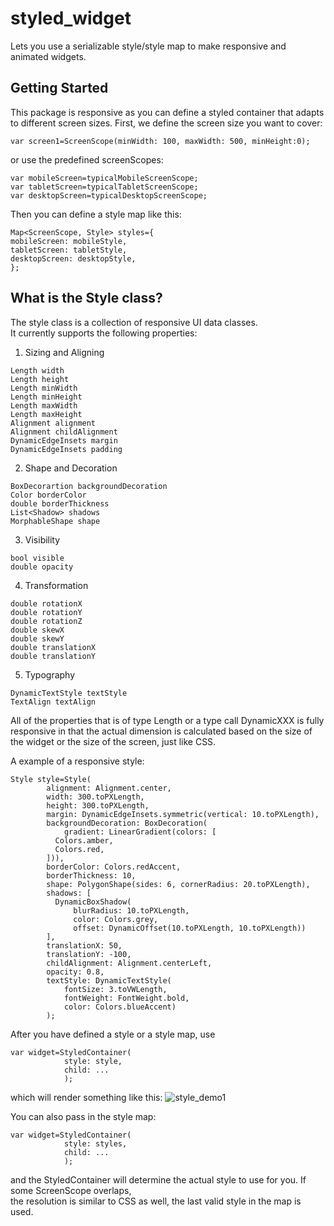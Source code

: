 # styled_widget

Lets you use a serializable style/style map to make responsive and animated widgets.

## Getting Started

This package is responsive as you can define a styled container that adapts to different screen sizes.
First, we define the screen size you want to cover:
```
var screen1=ScreenScope(minWidth: 100, maxWidth: 500, minHeight:0);
```
or use the predefined screenScopes:
```
var mobileScreen=typicalMobileScreenScope;
var tabletScreen=typicalTabletScreenScope;
var desktopScreen=typicalDesktopScreenScope;
```

Then you can define a style map like this:
```
Map<ScreenScope, Style> styles={
mobileScreen: mobileStyle,
tabletScreen: tabletStyle,
desktopScreen: desktopStyle,
};
```

## What is the Style class?
The style class is a collection of responsive UI data classes.  
It currently supports the following properties:
1. Sizing and Aligning
```
Length width
Length height
Length minWidth
Length minHeight
Length maxWidth
Length maxHeight
Alignment alignment
Alignment childAlignment
DynamicEdgeInsets margin
DynamicEdgeInsets padding
```
2. Shape and Decoration
```
BoxDecorartion backgroundDecoration
Color borderColor
double borderThickness
List<Shadow> shadows
MorphableShape shape
```
3. Visibility
```
bool visible
double opacity
```

4. Transformation

```
double rotationX
double rotationY
double rotationZ
double skewX
double skewY
double translationX
double translationY
```

5. Typography

```
DynamicTextStyle textStyle
TextAlign textAlign
```

All of the properties that is of type Length or a type call DynamicXXX is fully responsive in that the
actual dimension is calculated based on the size of the widget or the size of the screen, just like CSS.

A example of a responsive style:
```
Style style=Style(
        alignment: Alignment.center,
        width: 300.toPXLength,
        height: 300.toPXLength,
        margin: DynamicEdgeInsets.symmetric(vertical: 10.toPXLength),
        backgroundDecoration: BoxDecoration(
            gradient: LinearGradient(colors: [
          Colors.amber,
          Colors.red,
        ])),
        borderColor: Colors.redAccent,
        borderThickness: 10,
        shape: PolygonShape(sides: 6, cornerRadius: 20.toPXLength),
        shadows: [
          DynamicBoxShadow(
              blurRadius: 10.toPXLength,
              color: Colors.grey,
              offset: DynamicOffset(10.toPXLength, 10.toPXLength))
        ],
        translationX: 50,
        translationY: -100,
        childAlignment: Alignment.centerLeft,
        opacity: 0.8,
        textStyle: DynamicTextStyle(
            fontSize: 3.toVWLength,
            fontWeight: FontWeight.bold,
            color: Colors.blueAccent)
        );
```

After you have defined a style or a style map, use
```
var widget=StyledContainer(
            style: style,
            child: ...
            );
```
which will render something like this:
![style_demo1](https://i.imgur.com/00JT5jK.png)

You can also pass in the style map:
```
var widget=StyledContainer(
            style: styles,
            child: ...
            );
```
and the StyledContainer will determine the actual style to use for you. If some ScreenScope overlaps,  
the resolution is similar to CSS as well, the last valid style in the map is used.

